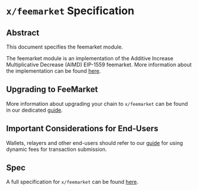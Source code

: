 # `x/feemarket` Specification

## Abstract

This document specifies the feemarket module.

The feemarket module is an implementation of the Additive Increase Multiplicative Decrease (AIMD) EIP-1559
feemarket. More information about the implementation can be found [here](./x/feemarket/README.md).

## Upgrading to FeeMarket

More information about upgrading your chain to `x/feemarket` can be found in our dedicated [guide](docs/UPGRADING.md).

## Important Considerations for End-Users

Wallets, relayers and other end-users should refer to our [guide](docs/INTEGRATIONS.md) for using dynamic fees for transaction submission.

## Spec

A full specification for `x/feemarket` can be found [here](./docs/SPEC.md).
